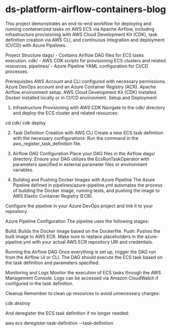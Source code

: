 # ds-platform-airflow-containers-blog

This project demonstrates an end-to-end workflow for deploying and running containerized tasks on AWS ECS via Apache Airflow, including infrastructure provisioning with AWS Cloud Development Kit (CDK), task definition creation via AWS CLI, and continuous integration and deployment (CI/CD) with Azure Pipelines.

Project Structure
dags/ - Contains Airflow DAG files for ECS tasks execution.
cdk/ - AWS CDK scripts for provisioning ECS clusters and related resources.
pipelines/ - Azure Pipeline YAML configuration for CI/CD processes.

Prerequisites
AWS Account and CLI configured with necessary permissions.
Azure DevOps account and an Azure Container Registry (ACR).
Apache Airflow environment setup.
AWS Cloud Development Kit (CDK) installed.
Docker installed locally or in CI/CD environment.
Setup and Deployment
1. Infrastructure Provisioning with AWS CDK
Navigate to the cdk/ directory and deploy the ECS cluster and related resources:

cd cdk/
cdk deploy

2. Task Definition Creation with AWS CLI
Create a new ECS task definition with the necessary configurations:
Run the command in the aws_register_task_definition file.


4. Airflow DAG Configuration
Place your DAG files in the Airflow dags/ directory. Ensure your DAG utilizes the EcsRunTaskOperator with parameters specified in external parameter files or environment variables.

5. Building and Pushing Docker Images with Azure Pipeline
The Azure Pipeline defined in pipelines/azure-pipeline.yml automates the process of building the Docker image, running tests, and pushing the image to AWS Elastic Container Registry (ECR).

Configure the pipeline in your Azure DevOps project and link it to your repository.

Azure Pipeline Configuration
The pipeline uses the following stages:

Build: Builds the Docker image based on the Dockerfile.
Push: Pushes the built image to AWS ECR.
Make sure to replace placeholders in the azure-pipeline.yml with your actual AWS ECR repository URI and credentials.

Running the Airflow DAG
Once everything is set up, trigger the DAG run from the Airflow UI or CLI. The DAG should execute the ECS task based on the task definition and parameters specified.

Monitoring and Logs
Monitor the execution of ECS tasks through the AWS Management Console. Logs can be accessed via Amazon CloudWatch if configured in the task definition.

Cleanup
Remember to clean up resources to avoid unnecessary charges:

cdk destroy

And deregister the ECS task definition if no longer needed:

aws ecs deregister-task-definition --task-definition <taskDefinitionArn>
